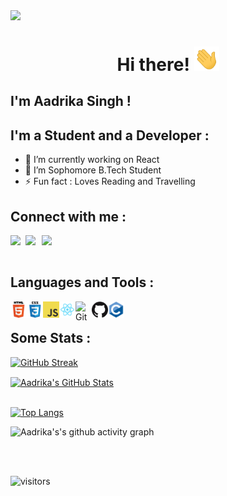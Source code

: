 <img src="https://raw.githubusercontent.com/halfrost/halfrost/master/icons/header_.png"/>

<div align="center">
<h1>Hi there! <img src="https://raw.githubusercontent.com/ABSphreak/ABSphreak/master/gifs/Hi.gif" width="40px" /></h1>
</div>

## I'm Aadrika Singh !

## I'm a Student and a Developer :

- 🔭 I’m currently working on React
- 🌱 I’m Sophomore B.Tech Student
- ⚡ Fun fact : Loves Reading and Travelling

## Connect with me :

<a href="https://www.linkedin.com/in/aadrika-singh-035219205/">
  <img align="left" width="24px" src="https://cdn-icons-png.flaticon.com/512/174/174857.png"  />
</a>

<a href="mailto:aadrika2010018@akgec.ac.in">
  <img align="left" width="26px" src="https://cdn-icons-png.flaticon.com/512/281/281769.png" />
</a>

<a href="https://www.instagram.com/aadrika_singh__/">
  <img align="left" width="26px" src="https://upload.wikimedia.org/wikipedia/commons/thumb/a/a5/Instagram_icon.png/1024px-Instagram_icon.png" />
</a>

<br />
<br />

## Languages and Tools :

<img align="left" alt="HTML5" width="26px" src="https://raw.githubusercontent.com/github/explore/80688e429a7d4ef2fca1e82350fe8e3517d3494d/topics/html/html.png" />
<img align="left" alt="CSS3" width="26px" src="https://raw.githubusercontent.com/github/explore/80688e429a7d4ef2fca1e82350fe8e3517d3494d/topics/css/css.png" />
<img align="left" alt="JavaScript" width="26px" src="https://raw.githubusercontent.com/github/explore/80688e429a7d4ef2fca1e82350fe8e3517d3494d/topics/javascript/javascript.png" />
<img align="left" alt="React" width="26px" src="https://raw.githubusercontent.com/github/explore/80688e429a7d4ef2fca1e82350fe8e3517d3494d/topics/react/react.png" />
<img align="left" alt="Git" width="26px" src="https://www.vectorlogo.zone/logos/git-scm/git-scm-icon.svg" />
<img align="left" alt="GitHub" width="26px" src="https://raw.githubusercontent.com/github/explore/78df643247d429f6cc873026c0622819ad797942/topics/github/github.png" />
<img align="left" alt="C" width="26px" src="https://raw.githubusercontent.com/devicons/devicon/master/icons/c/c-original.svg" />

<br />

## Some Stats :

[![GitHub Streak](https://github-readme-streak-stats.herokuapp.com/?user=aadrikasingh18&theme=black-ice)](https://git.io/streak-stats)

<a href="https://github.com/aadrikasingh18">
   <img align="center" src="https://github-readme-stats.vercel.app/api/?username=aadrikasingh18&theme=react&count_private=true" alt="Aadrika's GitHub Stats" />
</a>

<br />
<br />

[![Top Langs](https://github-readme-stats.vercel.app/api/top-langs/?username=aadrikasingh18&layout=compact&theme=react)](https://github.com/aadrikasingh18/github-readme-stats)

![Aadrika's's github activity graph](https://activity-graph.herokuapp.com/graph?username=aadrikasingh18&theme=react-dark&hide_border=true&area=true)

[linkedin]: https://www.linkedin.com/in/aadrika-singh-035219205/

[email]: mailto:aadrikas16@gmail.com

<br />
<br />

![visitors](https://visitor-badge.laobi.icu/badge?page_id=aadrikasingh18.aadrikasingh18)
